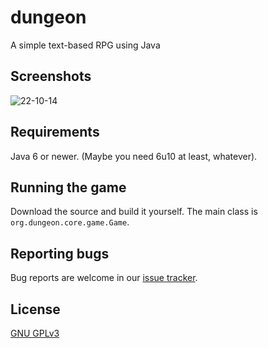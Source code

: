 dungeon
=======
A simple text-based RPG using Java

Screenshots
-----------
![22-10-14](https://github.com/mafagafogigante/dungeon/blob/master/screenshots/22-10-14.png)


Requirements
-------------------
Java 6 or newer. (Maybe you need 6u10 at least, whatever).


Running the game
----------------
Download the source and build it yourself. The main class is ``org.dungeon.core.game.Game``.


Reporting bugs
--------------
Bug reports are welcome in our [issue tracker](https://github.com/mafagafogigante/dungeon/issues).

License
-------
[GNU GPLv3](https://github.com/mafagafogigante/dungeon/blob/master/LICENSE.txt)
